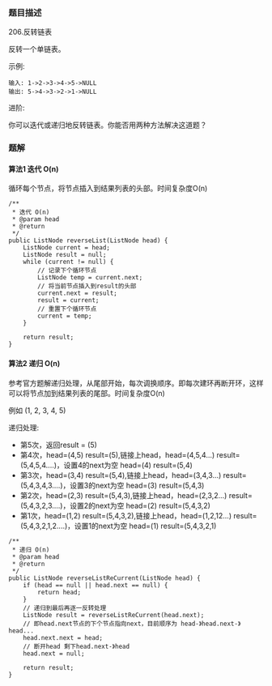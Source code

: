 ### 题目描述
206.反转链表

反转一个单链表。

示例:
```
输入: 1->2->3->4->5->NULL
输出: 5->4->3->2->1->NULL
```

进阶:

你可以迭代或递归地反转链表。你能否用两种方法解决这道题？

### 题解

#### 算法1 迭代 O(n)

循环每个节点，将节点插入到结果列表的头部。时间复杂度O(n)


```$java
/**
 * 迭代 O(n)
 * @param head
 * @return
 */
public ListNode reverseList(ListNode head) {
    ListNode current = head;
    ListNode result = null;
    while (current != null) {
        // 记录下个循环节点
        ListNode temp = current.next;
        // 将当前节点插入到result的头部
        current.next = result;
        result = current;
        // 重置下个循环节点
        current = temp;
    }

    return result;
}
```

#### 算法2 递归 O(n)

参考官方题解递归处理，从尾部开始，每次调换顺序。即每次建环再断开环，这样可以将节点加到结果列表的尾部。时间复杂度O(n)

例如 (1, 2, 3, 4, 5)

递归处理:
- 第5次，返回result = (5)
- 第4次，head=(4,5) result=(5),链接上head，head=(4,5,4...) result=(5,4,5,4....)，设置4的next为空 head=(4) result=(5,4)
- 第3次，head=(3,4) result=(5,4),链接上head，head=(3,4,3...) result=(5,4,3,4,3....)，设置3的next为空 head=(3) result=(5,4,3)
- 第2次，head=(2,3) result=(5,4,3),链接上head，head=(2,3,2...) result=(5,4,3,2,3....)，设置2的next为空 head=(2) result=(5,4,3,2)
- 第1次，head=(1,2) result=(5,4,3,2),链接上head，head=(1,2,12...) result=(5,4,3,2,1,2....)，设置1的next为空 head=(1) result=(5,4,3,2,1)

```$java
/**
 * 递归 O(n)
 * @param head
 * @return
 */
public ListNode reverseListReCurrent(ListNode head) {
    if (head == null || head.next == null) {
        return head;
    }
    // 递归到最后再逐一反转处理
    ListNode result = reverseListReCurrent(head.next);
    // 即head.next节点的下个节点指向next，目前顺序为 head-》head.next-》head...
    head.next.next = head;
    // 断开head 剩下head.next-》head
    head.next = null;

    return result;
}
```
